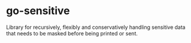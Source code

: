 # go-sensitive
Library for recursively, flexibly and conservatively handling sensitive data that needs to be masked before being printed or sent.
